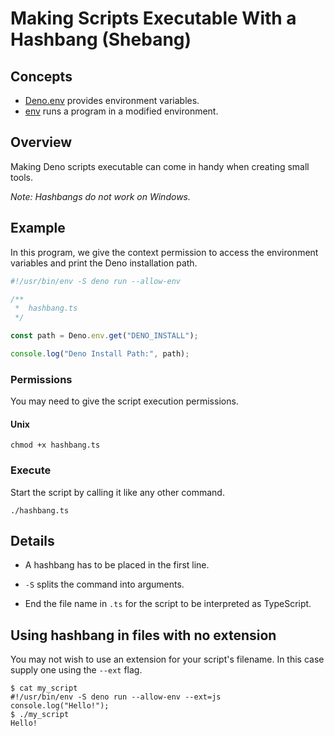 # Making Scripts Executable With a Hashbang (Shebang)

## Concepts

- [Deno.env] provides environment variables.
- [env] runs a program in a modified environment.

## Overview

Making Deno scripts executable can come in handy when creating small tools.

_Note: Hashbangs do not work on Windows._

## Example

In this program, we give the context permission to access the environment
variables and print the Deno installation path.

```ts
#!/usr/bin/env -S deno run --allow-env

/**
 *  hashbang.ts
 */

const path = Deno.env.get("DENO_INSTALL");

console.log("Deno Install Path:", path);
```

### Permissions

You may need to give the script execution permissions.

#### Unix

```shell
chmod +x hashbang.ts
```

### Execute

Start the script by calling it like any other command.

```shell
./hashbang.ts
```

## Details

- A hashbang has to be placed in the first line.

- `-S` splits the command into arguments.

- End the file name in `.ts` for the script to be interpreted as TypeScript.

## Using hashbang in files with no extension

You may not wish to use an extension for your script's filename. In this case
supply one using the `--ext` flag.

```shell
$ cat my_script
#!/usr/bin/env -S deno run --allow-env --ext=js
console.log("Hello!");
$ ./my_script
Hello!
```

[Deno.env]: https://deno.land/api?s=Deno.env
[env]: https://www.man7.org/linux/man-pages/man1/env.1.html
